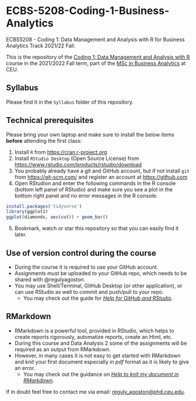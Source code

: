 # ECBS-5208-Coding-1-Business-Analytics
ECBS5208 - Coding 1: Data Management and Analysis with R for Business Analytics Track 2021/22 Fall.

This is the repository of the [Coding 1: Data Management and Analysis with R](https://courses.ceu.edu/courses/2021-2022/coding-1-data-management-and-analysis-r)
course in the 2021/2022 Fall term, part of the [MSc in Business Analytics](https://economics.ceu.edu/program/master-science-business-analytics) at CEU.

## Syllabus

Please find it in the `Syllabus` folder of this repository.

## Technical prerequisites

Please bring your own laptop and make sure to install the below items **before** attending the first class:

1. Install `R` from https://cran.r-project.org
2. Install `RStudio Desktop` (Open Source License) from https://www.rstudio.com/products/rstudio/download
3. You probably already have a git and GitHub account, but if not install `git` from https://git-scm.com/ and register an account at https://github.com
4. Open RStudion and enter the following commands in the R console (bottom left panel of RStudio) and make sure you see a plot in the bottom right panel and no error messages in the R console:

```r
install.packages('tidyverse')
library(ggplot2)
ggplot(diamonds, aes(cut)) + geom_bar()
```
5. Bookmark, watch or star this repository so that you can easily find it later.

## Use of version control during the course

- During the course it is required to use your GitHub account. 
- Assignments must be uploaded to your GitHub repo, which needs to be shared with @regulyagoston.
- You may use Shell/Terminal, GitHub Desktop (or other application), or can use RStudio as well to commit and push/pull to your repo.
  * You may check out the guide for [*Help for GitHub and RStudio*](https://github.com/regulyagoston/BA21_Coding/blob/main/Help/help_github_n_Rstudio.md).

## RMarkdown

- RMarkdown is a powerful tool, provided in RStudio, which helps to create reports rigorously, automatize reports, create an Html, etc.
- During this course and Data Analysis 2 some of the assignments will be required as an output from RMarkdown.
- However, in many cases it is not easy to get started with RMarkdown and *knit* your first document especially in *pdf* format as it is likely to give an error.
  * You may check out the guidance on [*Help to knit my document in RMarkdown*](https://github.com/regulyagoston/BA21_Coding/blob/main/Help/help_rmarkdown.md).

If in doubt feel free to contact me via email: reguly_agoston@phd.ceu.edu.
